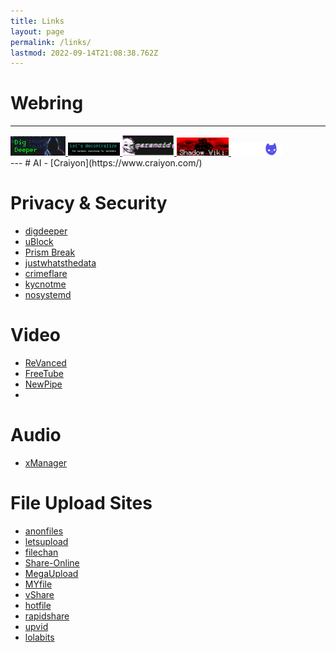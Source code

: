 ```yaml
---
title: Links
layout: page
permalink: /links/
lastmod: 2022-09-14T21:08:38.762Z
---
```


# Webring
---
<div display="flex">
<a href="https://digdeeper.club/">
<img src="/images/webring/digdeeper.png">
</a>
<a href="https://letsdecentralize.org/">
<img width=83px heigh=31px src="/images/webring/decentralize.png">
</a>
<a href="https://beparanoid.de/">
<img width=83px heigh=31px src="/images/webring/paranoid.gif">
</a>
<a href="http://abrx6wcpzkfpwxb5eb2wsra2wnkrv2macdtkpnrepswodz5jxd4schyd.onion/">
<img width=83px heigh=31px src="/images/webring/shadow-wiki.png">
</a>
<a href="https://sizeof.cat">
<img width=83px heigh=31px src="/images/webring/sizeofcat.png">
</a>
</div>
---
# AI
-  [Craiyon](https://www.craiyon.com/)

# Privacy & Security
- [digdeeper](https://digdeeper.club/)
- [uBlock](https://github.com/gorhill/uBlock)
- [Prism Break](https://prism-break.org/)
- [justwhatsthedata](https://justwhatsthedata.github.io/)
- [crimeflare](http://crimeflare.eu.org)
- [kycnotme](https://kycnot.me/)
- [nosystemd](https://nosystemd.org/)

# Video
- [ReVanced](https://github.com/revanced)
- [FreeTube](https://github.com/FreeTubeApp/FreeTube)
- [NewPipe](https://github.com/TeamNewPipe/NewPipe)
-

# Audio
- [xManager](https://github.com/xManager-v2/xManager-Spotify)

# File Upload Sites
- [anonfiles](https://anonfiles.com/)
- [letsupload](https://letsupload.cc/)
- [filechan](https://filechan.org/)
- [Share-Online](https://share-online.is/)
- [MegaUpload](https://megaupload.nz/)
- [MYfile](https://myfile.is/)
- [vShare](https://vshare.is/)
- [hotfile](https://hotfile.io/)
- [rapidshare](https://rapidshare.nu/)
- [upvid](https://upvid.cc/)
- [lolabits](https://lolabits.se/)